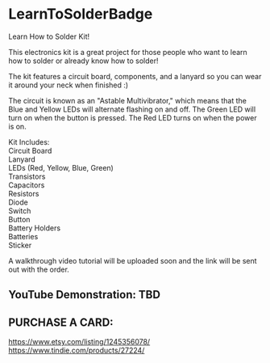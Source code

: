 # LearnToSolderBadge

Learn How to Solder Kit!  

This electronics kit is a great project for those people who want to learn how to solder or already know how to solder!  

The kit features a circuit board, components, and a lanyard so you can wear it around your neck when finished :)  

The circuit is known as an "Astable Multivibrator," which means that the Blue and Yellow LEDs will alternate flashing on and off.  The Green LED will turn on when the button is pressed.  The Red LED turns on when the power is on.  

Kit Includes:  
Circuit Board  
Lanyard  
LEDs (Red, Yellow, Blue, Green)  
Transistors  
Capacitors  
Resistors  
Diode  
Switch  
Button  
Battery Holders  
Batteries  
Sticker  

A walkthrough video tutorial will be uploaded soon and the link will be sent out with the order.  


## YouTube Demonstration: TBD

## PURCHASE A CARD:
https://www.etsy.com/listing/1245356078/  
https://www.tindie.com/products/27224/
